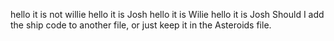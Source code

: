 hello it is not willie
hello it is Josh
hello it is Wilie
hello it is Josh
Should I add the ship code to another file, or just keep it in the Asteroids file.